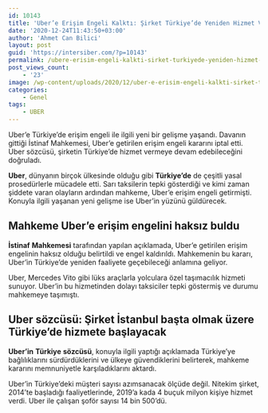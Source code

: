 ```yaml
---
id: 10143
title: 'Uber’e Erişim Engeli Kalktı: Şirket Türkiye’de Yeniden Hizmet Verecek'
date: '2020-12-24T11:43:50+03:00'
author: 'Ahmet Can Bilici'
layout: post
guid: 'https://intersiber.com/?p=10143'
permalink: /ubere-erisim-engeli-kalkti-sirket-turkiyede-yeniden-hizmet-verecek/
post_views_count:
    - '23'
image: /wp-content/uploads/2020/12/uber-e-erisim-engeli-kalkti-sirket-turkiye-de-yeniden-hizmet-verebilecek.jpg
categories:
    - Genel
tags:
    - UBER
---
```


Uber’e Türkiye’de erişim engeli ile ilgili yeni bir gelişme yaşandı. Davanın gittiği İstinaf Mahkemesi, Uber’e getirilen erişim engeli kararını iptal etti. Uber sözcüsü, şirketin Türkiye’de hizmet vermeye devam edebileceğini doğruladı.

**Uber**, dünyanın birçok ülkesinde olduğu gibi **Türkiye’de** de çeşitli yasal prosedürlerle mücadele etti. Sarı taksilerin tepki gösterdiği ve kimi zaman şiddete varan olayların ardından mahkeme, Uber’e erişim engeli getirmişti. Konuyla ilgili yaşanan yeni gelişme ise Uber’in yüzünü güldürecek.

## Mahkeme Uber’e erişim engelini haksız buldu

**İstinaf** **Mahkemesi** tarafından yapılan açıklamada, Uber’e getirilen erişim engelinin haksız olduğu belirtildi ve engel kaldırıldı. Mahkemenin bu kararı, Uber’in Türkiye’de yeniden faaliyete geçebileceği anlamına geliyor.

Uber, Mercedes Vito gibi lüks araçlarla yolculara özel taşımacılık hizmeti sunuyor. Uber’in bu hizmetinden dolayı taksiciler tepki göstermiş ve durumu mahkemeye taşımıştı.

## Uber sözcüsü: Şirket İstanbul başta olmak üzere Türkiye’de hizmete başlayacak

**Uber’in** **Türkiye** **sözcüsü**, konuyla ilgili yaptığı açıklamada Türkiye’ye bağlılıklarını sürdürdüklerini ve ülkeye güvendiklerini belirterek, mahkeme kararını memnuniyetle karşıladıklarını aktardı.

Uber’in Türkiye’deki müşteri sayısı azımsanacak ölçüde değil. Nitekim şirket, 2014’te başladığı faaliyetlerinde, 2019’a kada 4 buçuk milyon kişiye hizmet verdi. Uber ile çalışan şoför sayısı 14 bin 500’dü.